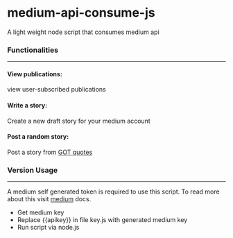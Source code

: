 # medium-api-consume-js
A light weight node script that consumes medium api

### Functionalities
****
  #### View publications: 
  view user-subscribed publications
  #### Write a story: 
  Create a new draft story for your medium account
  #### Post a random story: 
  Post a story from [GOT quotes](https://got-quotes.herokuapp.com/quotes)

### Version Usage
****
A medium self generated token is required to use this script. To read more about this
visit [medium](https://github.com/Medium/medium-api-docs) docs.
- Get medium key
- Replace {{apikey}} in file key.js with generated medium key
- Run script via node.js